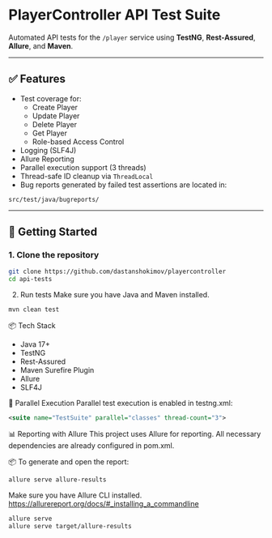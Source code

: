 # PlayerController API Test Suite 

Automated API tests for the `/player` service using **TestNG**, **Rest-Assured**, **Allure**, and **Maven**.

---

## ✅ Features

- Test coverage for:
  - Create Player
  - Update Player
  - Delete Player
  - Get Player
  - Role-based Access Control
- Logging (SLF4J)
- Allure Reporting
- Parallel execution support (3 threads)
- Thread-safe ID cleanup via `ThreadLocal`
- Bug reports generated by failed test assertions are located in:
```
src/test/java/bugreports/
```
---

## 🚀 Getting Started

### 1. Clone the repository

```bash
git clone https://github.com/dastanshokimov/playercontroller
cd api-tests
```
2. Run tests
Make sure you have Java and Maven installed.

```bash
mvn clean test
```

📦 Tech Stack 
* Java 17+ 
* TestNG 
* Rest-Assured 
* Maven Surefire Plugin 
* Allure 
* SLF4J

🧪 Parallel Execution
Parallel test execution is enabled in testng.xml:

```xml
<suite name="TestSuite" parallel="classes" thread-count="3">
```
📊 Reporting with Allure
This project uses Allure for reporting.
All necessary dependencies are already configured in pom.xml.

📦 To generate and open the report:

```bash
allure serve allure-results
```
Make sure you have Allure CLI installed.
https://allurereport.org/docs/#_installing_a_commandline

```bash
allure serve
allure serve target/allure-results